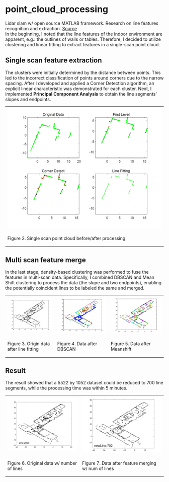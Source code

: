 # point_cloud_processing
Lidar slam w/ open source MATLAB framework. Research on line features recognition and extraction.
[Source](https://github.com/meyiao/LaserSLAM/tree/master)<br>
In the beginning, I noted that the line features of the 
indoor environment are apparent, e.g.: the outlines of walls or tables. Therefore, I decided to 
utilize clustering and linear fitting to extract features in a single-scan point cloud. <br>

## Single scan feature extraction
The clusters were initially determined by the distance between points. This led to the incorrect 
classification of points around corners due to the narrow spacing. After I developed and 
applied a Corner Detection algorithm, an explicit linear characteristic was demonstrated for 
each cluster. Next, I implemented **Principal Component Analysis** to obtain the line segments’ 
slopes and endpoints. <br>
<table>
  <tr>    
    <td><img src="images/pointcloud_singlescan.jpg" alt="single_scan" width='500' length='500'></td>
  </tr>
  <tr>
    <td><p>Figure 2. Single scan point cloud before/after processing</p></td>
  </tr>
</table>

## Multi scan feature merge
In the last stage, density-based clustering was performed to fuse the features in 
multi-scan data. Specifically, I combined DBSCAN and Mean Shift clustering to 
process the data (the slope and two endpoints), enabling the potentially coincident lines to be 
labeled the same and merged. <br>

<table>
  <tr>
    <td><img src="images/pointcloud_multiscan_origin.jpg" alt="mult_orig" style="width: 400px;"></td>
    <td><img src="images/pointcloud_multiscan_dbscan.jpg" alt="mult_db" style="width: 400px;"></td>
    <td><img src="images/pointcloud_multiscan_meanshift.jpg" alt="mult_ms" style="width: 400px;"></td>
  </tr>
  <tr>
    <td><p>Figure 3. Origin data after line fitting</p></td>
    <td><p>Figure 4. Data after DBSCAN</p></td>
    <td><p>Figure 5. Data after Meanshift</p></td>   
  </tr>
</table>
          
## Result
The result showed that a 5522 by 1052 dataset could be 
reduced to 700 line segments, while the processing time was within 5 minutes.

<table>
  <tr>
  <td><img src="images/pointcloud_multiscan_origin2.jpg" alt="result" width='300'></td>
  <td><img src="images/pointcloud_multiscan_merged.jpg" alt="result" width='300'></td>
  </tr>
  <tr>
  <td><p>Figure 6. Original data w/ number of lines</p></td>
    <td><p>Figure 7. Data after feature merging w/ num of lines</p></td>   
  </tr>
</table>
